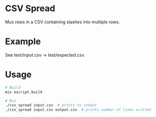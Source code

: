 # CSV Spread

Mux rows in a CSV containing slashes into multiple rows.

# Example

See test/input.csv -> test/expected.csv.

# Usage

```sh
# Build
mix escript.build

# Run
./csv_spread input.csv  # prints to stdout
./csv_spread input.csv output.csv  # prints number of lines written
```
